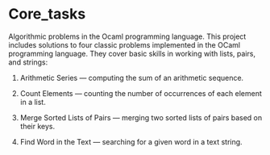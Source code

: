 # Core_tasks
Algorithmic problems in the Ocaml programming language.
This project includes solutions to four classic problems implemented in the OCaml programming language. They cover basic skills in working with lists, pairs, and strings:

1. Arithmetic Series — computing the sum of an arithmetic sequence.

2. Count Elements — counting the number of occurrences of each element in a list.

3. Merge Sorted Lists of Pairs — merging two sorted lists of pairs based on their keys.

4. Find Word in the Text — searching for a given word in a text string.
